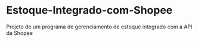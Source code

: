 # Estoque-Integrado-com-Shopee
Projeto de um programa de gerenciamento de estoque integrado com a API da Shopee
